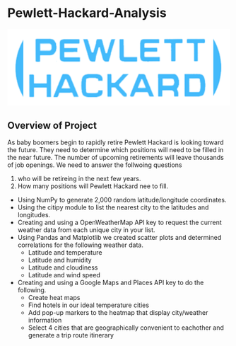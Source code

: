# Pewlett-Hackard-Analysis
![](ph_logo.png)
## Overview of Project
As baby boomers begin to rapidly retire Pewlett Hackard is looking toward the future. They need to determine which positions will need to be filled in the near future. The number of upcoming retirements will leave thousands of job openings. We need to answer the follwoing questions 
1. who will be retireing in the next few years.
2. How many positions will Pewlett Hackard nee to fill. 
  - Using NumPy to generate 2,000 random latitude/longitude coordinates. 
  - Using the citipy module to list the nearest city to the latitudes and longitudes.
  - Creating and using a OpenWeatherMap API key to request the current weather data from each unique city in your list.
  - Using Pandas and Matplotlib we created scatter plots and determined correlations for the following weather data.
    - Latitude and temperature
    - Latitude and humidity
    - Latitude and cloudiness
    - Latitude and wind speed 
  - Creating and using a Google Maps and Places API key to do the following. 
    - Create heat maps 
    - Find hotels in our ideal temperature cities
    - Add pop-up markers to the heatmap that display city/weather information
    - Select 4 cities that are geographically convenient to eachother and generate a trip route itinerary